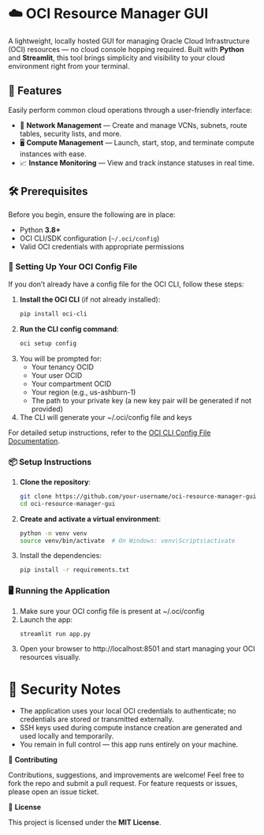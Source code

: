# ☁️ OCI Resource Manager GUI

A lightweight, locally hosted GUI for managing Oracle Cloud Infrastructure (OCI) resources — no cloud console hopping required. Built with **Python** and **Streamlit**, this tool brings simplicity and visibility to your cloud environment right from your terminal.

## 🚀 Features

Easily perform common cloud operations through a user-friendly interface:

- 🔧 **Network Management** — Create and manage VCNs, subnets, route tables, security lists, and more.
- 🖥️ **Compute Management** — Launch, start, stop, and terminate compute instances with ease.
- 📈 **Instance Monitoring** — View and track instance statuses in real time.

## 🛠️ Prerequisites

Before you begin, ensure the following are in place:

- Python **3.8+**
- OCI CLI/SDK configuration (`~/.oci/config`)
- Valid OCI credentials with appropriate permissions

### 🔧 Setting Up Your OCI Config File

If you don’t already have a config file for the OCI CLI, follow these steps:

1. **Install the OCI CLI** (if not already installed):
   ```bash
   pip install oci-cli
   ```
2. **Run the CLI config command**:
   ```bash
   oci setup config
   ```
3. You will be prompted for:
    - Your tenancy OCID
    - Your user OCID
    - Your compartment OCID
    - Your region (e.g., us-ashburn-1)
    - The path to your private key (a new key pair will be generated if not provided)
4. The CLI will generate your ~/.oci/config file and keys

For detailed setup instructions, refer to the [OCI CLI Config File Documentation](https://docs.oracle.com/en-us/iaas/Content/API/SDKDocs/cliinstall.htm#configfile).

### 📦 Setup Instructions

1. **Clone the repository**:
   ```bash
   git clone https://github.com/your-username/oci-resource-manager-gui.git
   cd oci-resource-manager-gui
   ```
2. **Create and activate a virtual environment**:
   ```bash
   python -m venv venv
   source venv/bin/activate  # On Windows: venv\Scripts\activate
   ```
3. Install the dependencies:
   ```bash
   pip install -r requirements.txt
   ```
### 🖥️ Running the Application

1. Make sure your OCI config file is present at ~/.oci/config
2. Launch the app:
   ```bash
   streamlit run app.py
   ```
3. Open your browser to http://localhost:8501 and start managing your OCI resources visually.

# 🔐 Security Notes

- The application uses your local OCI credentials to authenticate; no credentials are stored or transmitted externally.
- SSH keys used during compute instance creation are generated and used locally and temporarily.
- You remain in full control — this app runs entirely on your machine.

🙌 **Contributing**

Contributions, suggestions, and improvements are welcome! Feel free to fork the repo and submit a pull request. For feature requests or issues, please open an issue ticket.

📄 **License**

This project is licensed under the **MIT License**.
